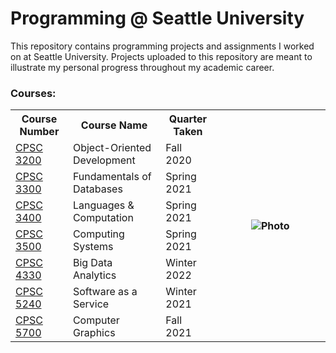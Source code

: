 # Programming @ Seattle University

This repository contains programming projects and assignments I worked on at Seattle University. Projects uploaded to this repository are meant to illustrate my personal progress throughout my academic career.

### Courses:

<table>
  <tr>
    <th>Course Number</th>
    <th>Course Name</th>
    <th>Quarter Taken</th>
    <th width="35%" rowspan=8><image alt="Photo" src="./SU_Dark.jpg" /></th>
  </tr>
  <tr>
    <td><a href="./CPSC 3200 Object-Oriented Development">CPSC 3200</a></td>
    <td>Object-Oriented Development</td>
    <td>Fall 2020</td>
  </tr>
  <tr>
    <td><a href="./CPSC 3300 Fundamentals of Databases">CPSC 3300</a></td>
    <td>Fundamentals of Databases</td>
    <td>Spring 2021</td>
  </tr>
  <tr>
    <td><a href="./CPSC 3400 Languages & Computation">CPSC 3400</a></td>
    <td>Languages & Computation</td>
    <td>Spring 2021</td>
  </tr>
  <tr>
    <td><a href="./CPSC 3500 Computing Systems">CPSC 3500</a></td>
    <td>Computing Systems</td>
    <td>Spring 2021</td>
  </tr>
  <tr>
    <td><a href="./CPSC 4330 Big Data Analytics">CPSC 4330</a></td>
    <td>Big Data Analytics</td>
    <td>Winter 2022</td>
  </tr>
  <tr>
    <td><a href="./CPSC 5240 Software as a Service">CPSC 5240</a></td>
    <td>Software as a Service</td>
    <td>Winter 2021</td>
  </tr>
  <tr>
    <td><a href="./CPSC 5700 Computer Graphics">CPSC 5700</a></td>
    <td>Computer Graphics</td>
    <td>Fall 2021</td>
  </tr>
</table>
